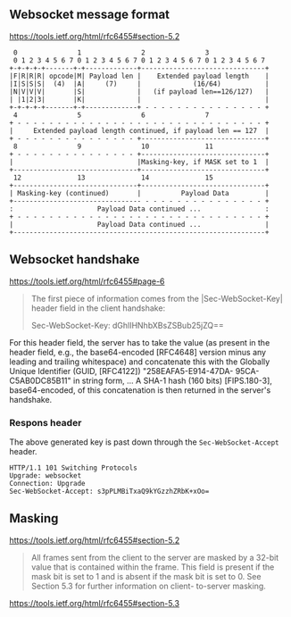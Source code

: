 ## Websocket message format

https://tools.ietf.org/html/rfc6455#section-5.2

```
 0               1               2               3
 0 1 2 3 4 5 6 7 0 1 2 3 4 5 6 7 0 1 2 3 4 5 6 7 0 1 2 3 4 5 6 7
+-+-+-+-+-------+-+-------------+-------------------------------+
|F|R|R|R| opcode|M| Payload len |    Extended payload length    |
|I|S|S|S|  (4)  |A|     (7)     |             (16/64)           |
|N|V|V|V|       |S|             |   (if payload len==126/127)   |
| |1|2|3|       |K|             |                               |
+-+-+-+-+-------+-+-------------+ - - - - - - - - - - - - - - - +
 4               5               6               7
+ - - - - - - - - - - - - - - - - - - - - - - - - - - - - - - - +
|     Extended payload length continued, if payload len == 127  |
+ - - - - - - - - - - - - - - - +-------------------------------+
 8               9               10              11
+ - - - - - - - - - - - - - - - +-------------------------------+
|                               |Masking-key, if MASK set to 1  |
+-------------------------------+-------------------------------+
 12              13              14              15
+-------------------------------+-------------------------------+
| Masking-key (continued)       |          Payload Data         |
+-------------------------------- - - - - - - - - - - - - - - - +
:                     Payload Data continued ...                :
+ - - - - - - - - - - - - - - - - - - - - - - - - - - - - - - - +
|                     Payload Data continued ...                |
+---------------------------------------------------------------+
```

## Websocket handshake

https://tools.ietf.org/html/rfc6455#page-6

> The first piece of information comes from the |Sec-WebSocket-Key| header
  field in the client handshake:
>
>    Sec-WebSocket-Key: dGhlIHNhbXBsZSBub25jZQ==
>
  For this header field, the server has to take the value (as present
  in the header field, e.g., the base64-encoded [RFC4648] version minus
  any leading and trailing whitespace) and concatenate this with the
  Globally Unique Identifier (GUID, [RFC4122]) "258EAFA5-E914-47DA-
  95CA-C5AB0DC85B11" in string form, ...  A SHA-1 hash (160 bits) [FIPS.180-3],
  base64-encoded, of this concatenation is then returned in the server's
  handshake.

### Respons header

The above generated key is past down through the `Sec-WebSocket-Accept` header.

```
HTTP/1.1 101 Switching Protocols
Upgrade: websocket
Connection: Upgrade
Sec-WebSocket-Accept: s3pPLMBiTxaQ9kYGzzhZRbK+xOo=
```

## Masking

https://tools.ietf.org/html/rfc6455#section-5.2

> All frames sent from the client to the server are masked by a
  32-bit value that is contained within the frame.  This field is
  present if the mask bit is set to 1 and is absent if the mask bit
  is set to 0.  See Section 5.3 for further information on client-
  to-server masking.

https://tools.ietf.org/html/rfc6455#section-5.3

